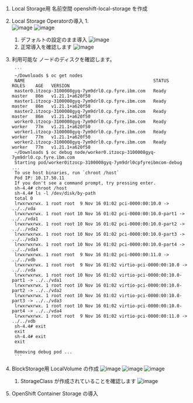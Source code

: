 
1. Local Storage用 名前空間 openshift-local-storage を作成
    
1. Local Storage Operatorの導入
    1.  
    ![image](https://user-images.githubusercontent.com/22209835/141883405-66dddd1e-5184-4258-8c62-296316f5a187.png)
    ![image](https://user-images.githubusercontent.com/22209835/141883508-631c36e2-aac8-4f41-ab8b-fe926ca36587.png)
    1. デフォルトの設定のまま導入
    ![image](https://user-images.githubusercontent.com/22209835/141883589-7b2a26ca-e937-4e0b-adc6-8d534bc29a83.png)
    1. 正常導入を確認します
    ![image](https://user-images.githubusercontent.com/22209835/141883734-d02c0f6f-12d3-43b9-9f88-353fdfe80bce.png)
1. 利用可能な ノードのディスクを確認します。
    
        ```
        ~/Downloads $ oc get nodes
        NAME                                                 STATUS   ROLES    AGE   VERSION
        master0.itzocp-3100008gyq-7ym9drl0.cp.fyre.ibm.com   Ready    master   86m   v1.21.1+a620f50
        master1.itzocp-3100008gyq-7ym9drl0.cp.fyre.ibm.com   Ready    master   86m   v1.21.1+a620f50
        master2.itzocp-3100008gyq-7ym9drl0.cp.fyre.ibm.com   Ready    master   86m   v1.21.1+a620f50
        worker0.itzocp-3100008gyq-7ym9drl0.cp.fyre.ibm.com   Ready    worker   77m   v1.21.1+a620f50
        worker1.itzocp-3100008gyq-7ym9drl0.cp.fyre.ibm.com   Ready    worker   77m   v1.21.1+a620f50
        worker2.itzocp-3100008gyq-7ym9drl0.cp.fyre.ibm.com   Ready    worker   77m   v1.21.1+a620f50
        ~/Downloads $ oc debug node/worker0.itzocp-3100008gyq-7ym9drl0.cp.fyre.ibm.com
        Starting pod/worker0itzocp-3100008gyq-7ym9drl0cpfyreibmcom-debug ...
        To use host binaries, run `chroot /host`
        Pod IP: 10.17.50.11
        If you don't see a command prompt, try pressing enter.
        sh-4.4# chroot /host
        sh-4.4# ls -l /dev/disk/by-path
        total 0
        lrwxrwxrwx. 1 root root  9 Nov 16 01:02 pci-0000:00:10.0 -> ../../vda
        lrwxrwxrwx. 1 root root 10 Nov 16 01:02 pci-0000:00:10.0-part1 -> ../../vda1
        lrwxrwxrwx. 1 root root 10 Nov 16 01:02 pci-0000:00:10.0-part2 -> ../../vda2
        lrwxrwxrwx. 1 root root 10 Nov 16 01:02 pci-0000:00:10.0-part3 -> ../../vda3
        lrwxrwxrwx. 1 root root 10 Nov 16 01:02 pci-0000:00:10.0-part4 -> ../../vda4
        lrwxrwxrwx. 1 root root  9 Nov 16 01:02 pci-0000:00:11.0 -> ../../vdb
        lrwxrwxrwx. 1 root root  9 Nov 16 01:02 virtio-pci-0000:00:10.0 -> ../../vda
        lrwxrwxrwx. 1 root root 10 Nov 16 01:02 virtio-pci-0000:00:10.0-part1 -> ../../vda1
        lrwxrwxrwx. 1 root root 10 Nov 16 01:02 virtio-pci-0000:00:10.0-part2 -> ../../vda2
        lrwxrwxrwx. 1 root root 10 Nov 16 01:02 virtio-pci-0000:00:10.0-part3 -> ../../vda3
        lrwxrwxrwx. 1 root root 10 Nov 16 01:02 virtio-pci-0000:00:10.0-part4 -> ../../vda4
        lrwxrwxrwx. 1 root root  9 Nov 16 01:02 virtio-pci-0000:00:11.0 -> ../../vdb
        sh-4.4# exit
        exit
        sh-4.4# exit
        exit

        Removing debug pod ...
        ```
1. BlockStorage用 LocalVolume の作成
![image](https://user-images.githubusercontent.com/22209835/141884695-b89a1014-405a-4053-a1a5-482cb532b12c.png)
![image](https://user-images.githubusercontent.com/22209835/141885093-a0c8786a-a1c6-4df8-987b-745d76b1f77a.png)
![image](https://user-images.githubusercontent.com/22209835/141885145-735e670f-1e8f-409d-929a-0b49733e42f6.png)
    1. StorageClass が作成されていることを確認します
    ![image](https://user-images.githubusercontent.com/22209835/141885342-5c6ed64a-8da4-4bab-a40f-362b3bb19e3d.png)
    
1. OpenShift Container Storage の導入

